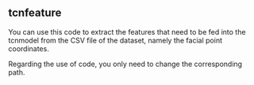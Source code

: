 ## tcnfeature

You can use this code to extract the features that need to be fed into the tcnmodel from the CSV file of the dataset, namely the facial point coordinates.

Regarding the use of code, you only need to change the corresponding path.

